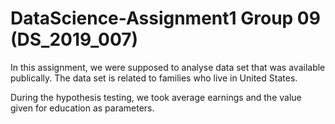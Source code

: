 # DataScience-Assignment1 Group 09 (DS_2019_007)
In this assignment, we were supposed to analyse data set that was available publically. The data set is related to families who live in United States. 

During the hypothesis testing, we took average earnings and the value given for education as parameters. 
